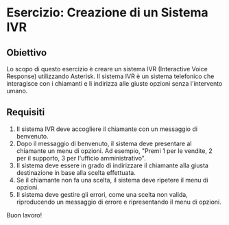 # Esercizio: Creazione di un Sistema IVR

## Obiettivo
Lo scopo di questo esercizio è creare un sistema IVR (Interactive Voice Response) utilizzando Asterisk. Il sistema IVR è un sistema telefonico che interagisce con i chiamanti e li indirizza alle giuste opzioni senza l'intervento umano.

## Requisiti
1. Il sistema IVR deve accogliere il chiamante con un messaggio di benvenuto.
2. Dopo il messaggio di benvenuto, il sistema deve presentare al chiamante un menu di opzioni. Ad esempio, "Premi 1 per le vendite, 2 per il supporto, 3 per l'ufficio amministrativo".
3. Il sistema deve essere in grado di indirizzare il chiamante alla giusta destinazione in base alla scelta effettuata.
4. Se il chiamante non fa una scelta, il sistema deve ripetere il menu di opzioni.
5. Il sistema deve gestire gli errori, come una scelta non valida, riproducendo un messaggio di errore e ripresentando il menu di opzioni.



Buon lavoro!
